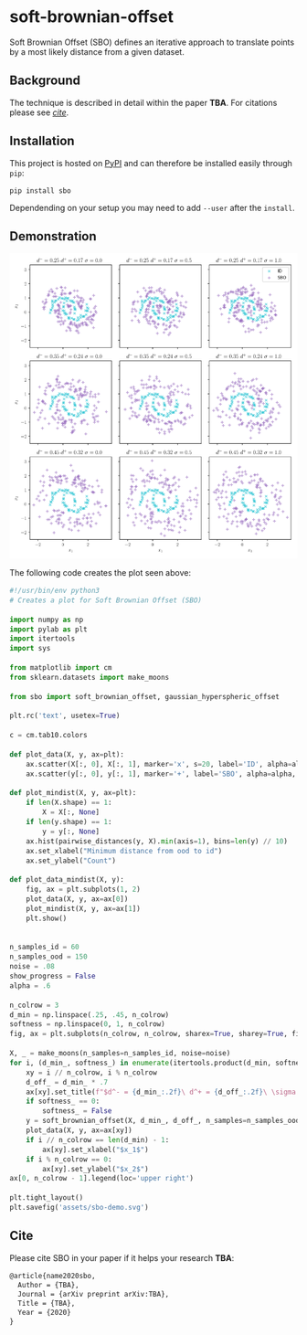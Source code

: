 # soft-brownian-offset
Soft Brownian Offset (SBO) defines an iterative approach to translate points by a most likely distance from a given dataset.

## Background

The technique is described in detail within the paper **TBA**. For citations please see [*cite*](#cite).

## Installation

This project is hosted on [PyPI](https://pypi.org/project/sbo/) and can therefore be installed easily through `pip`:

```
pip install sbo
```

Dependending on your setup you may need to add `--user` after the `install`.

## Demonstration

![demonstration](assets/sbo-demo.svg)

The following code creates the plot seen above:

```python
#!/usr/bin/env python3
# Creates a plot for Soft Brownian Offset (SBO)

import numpy as np
import pylab as plt
import itertools
import sys

from matplotlib import cm
from sklearn.datasets import make_moons

from sbo import soft_brownian_offset, gaussian_hyperspheric_offset

plt.rc('text', usetex=True)

c = cm.tab10.colors

def plot_data(X, y, ax=plt):
    ax.scatter(X[:, 0], X[:, 1], marker='x', s=20, label='ID', alpha=alpha, c=[c[-1]])
    ax.scatter(y[:, 0], y[:, 1], marker='+', label='SBO', alpha=alpha, c=[c[-6]])
    
def plot_mindist(X, y, ax=plt):
    if len(X.shape) == 1:
        X = X[:, None]
    if len(y.shape) == 1:
        y = y[:, None]
    ax.hist(pairwise_distances(y, X).min(axis=1), bins=len(y) // 10)
    ax.set_xlabel("Minimum distance from ood to id")
    ax.set_ylabel("Count")
    
def plot_data_mindist(X, y):
    fig, ax = plt.subplots(1, 2)
    plot_data(X, y, ax=ax[0])
    plot_mindist(X, y, ax=ax[1])
    plt.show()


n_samples_id = 60
n_samples_ood = 150
noise = .08
show_progress = False
alpha = .6

n_colrow = 3
d_min = np.linspace(.25, .45, n_colrow)
softness = np.linspace(0, 1, n_colrow)
fig, ax = plt.subplots(n_colrow, n_colrow, sharex=True, sharey=True, figsize=(8.5, 9))

X, _ = make_moons(n_samples=n_samples_id, noise=noise)
for i, (d_min_, softness_) in enumerate(itertools.product(d_min, softness)):
    xy = i // n_colrow, i % n_colrow
    d_off_ = d_min_ * .7
    ax[xy].set_title(f"$d^- = {d_min_:.2f}\ d^+ = {d_off_:.2f}\ \sigma = {softness_}$")
    if softness_ == 0:
        softness_ = False
    y = soft_brownian_offset(X, d_min_, d_off_, n_samples=n_samples_ood, softness=softness_, show_progress=show_progress)
    plot_data(X, y, ax=ax[xy])
    if i // n_colrow == len(d_min) - 1:
        ax[xy].set_xlabel("$x_1$")
    if i % n_colrow == 0:
        ax[xy].set_ylabel("$x_2$")
ax[0, n_colrow - 1].legend(loc='upper right')

plt.tight_layout()
plt.savefig('assets/sbo-demo.svg')
```

## Cite

Please cite SBO in your paper if it helps your research **TBA**:

```
@article{name2020sbo,
  Author = {TBA},
  Journal = {arXiv preprint arXiv:TBA},
  Title = {TBA},
  Year = {2020}
}
```

